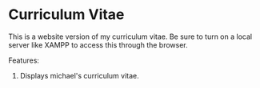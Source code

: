 # Curriculum Vitae

This is a website version of my curriculum vitae. Be sure to turn on a local server like XAMPP to access this through the browser.

Features:
1. Displays michael's curriculum vitae.
